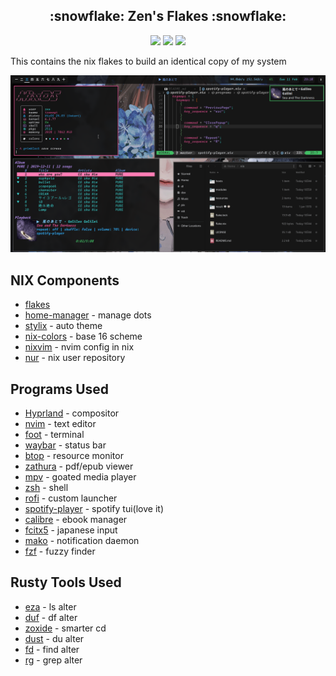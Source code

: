 <h2 align="center">:snowflake: Zen's Flakes :snowflake:</h2>

<p align="center">
    <a href="https://nixos.org/">
        <img src="https://img.shields.io/badge/NixOS-24.05-informational.svg?style=for-the-badge&logo=nixos&color=161616&logoColor=42be65&labelColor=dde1e6"></a>
    <a href="https://github.com/nix-community/home-manager">
        <img src="https://img.shields.io/static/v1?label=Home%20Manager&message=:3&style=for-the-badge&logo=nixos&color=161616&logoColor=42be65&labelColor=3ddbd9"></a>
    <a href="https://nixos.wiki/wiki/Flakes">
        <img src="https://img.shields.io/static/v1?label=Nix Flakes&message=so good&style=for-the-badge&logo=nixos&color=161616&logoColor=42be65&labelColor=78a9ff"></a>
  </a>
</p>

This contains the nix flakes to build an identical copy of my system


![](./resources/screenshot2.png)

## NIX Components
- [flakes](https://nixos.wiki/wiki/Flakes)
- [home-manager](https://github.com/nix-community/home-manager) - manage dots
- [stylix](https://github.com/danth/stylix) - auto theme 
- [nix-colors](https://github.com/Misterio77/nix-colors) - base 16 scheme
- [nixvim](https://github.com/nix-community/nixvim) - nvim config in nix
- [nur](https://github.com/nix-community/NUR) - nix user repository



## Programs Used
- [Hyprland](https://github.com/hyprwm/Hyprland) - compositor
- [nvim](https://github.com/neovim/neovim) - text editor
- [foot](https://codeberg.org/dnkl/foot) - terminal
- [waybar](https://github.com/Alexays/Waybar) - status bar
- [btop](https://github.com/aristocratos/btop) - resource monitor
- [zathura](https://pwmt.org/projects/zathura/) - pdf/epub viewer
- [mpv](https://github.com/mpv-player/mpv) - goated media player
- [zsh](http://www.zsh.org/) - shell
- [rofi](https://github.com/davatorium/rofi) - custom launcher
- [spotify-player](https://github.com/aome510/spotify-player) - spotify tui(love it)
- [calibre](https://github.com/kovidgoyal/calibre) - ebook manager
- [fcitx5](https://github.com/fcitx/fcitx5) - japanese input
- [mako](https://github.com/emersion/mako) - notification daemon
- [fzf](https://github.com/junegunn/fzf) - fuzzy finder



## Rusty Tools Used
- [eza](https://github.com/eza-community/eza) - ls alter
- [duf](https://github.com/muesli/duf) - df alter
- [zoxide](https://github.com/ajeetdsouza/zoxide) - smarter cd
- [dust](https://github.com/bootandy/dust) - du alter
- [fd](https://github.com/sharkdp/fd) - find alter
- [rg](https://github.com/BurstSushi/ripgrep) - grep alter
